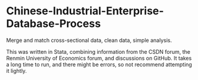 # Chinese-Industrial-Enterprise-Database-Process
Merge and match cross-sectional data, clean data, simple analysis.

This was written in Stata, combining information from the CSDN forum, the Renmin University of Economics forum, and discussions on GitHub.
It takes a long time to run, and there might be errors, so not recommend attempting it lightly.
